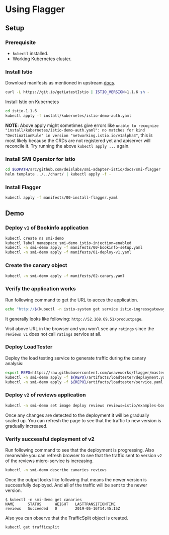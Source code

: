 # Using Flagger

## Setup

### Prerequisite

* `kubectl` installed.
* Working Kubernetes cluster.

### Install Istio

Download manifests as mentioned in upstream [docs](https://istio.io/docs/setup/kubernetes/download/#download-and-prepare-for-the-installation).


```bash
curl -L https://git.io/getLatestIstio | ISTIO_VERSION=1.1.6 sh -
```

Install Istio on Kubernetes

```bash
cd istio-1.1.6
kubectl apply -f install/kubernetes/istio-demo-auth.yaml
```

**NOTE**: Above apply might sometimes give errors like `unable to recognize "install/kubernetes/istio-demo-auth.yaml": no matches for kind "DestinationRule" in version "networking.istio.io/v1alpha3"`, this is most likely because the CRDs are not registered yet and apiserver will reconcile it. Try running the above `kubectl apply ...` again.

### Install SMI Operator for Istio

```bash
cd $GOPATH/src/github.com/deislabs/smi-adapter-istio/docs/smi-flagger
helm template ../../chart/ | kubectl apply -f -
```

### Install Flagger

```bash
kubectl apply -f manifests/00-install-flagger.yaml
```

## Demo

### Deploy `v1` of Bookinfo application

```bash
kubectl create ns smi-demo
kubectl label namespace smi-demo istio-injection=enabled
kubectl -n smi-demo apply -f manifests/00-bookinfo-setup.yaml
kubectl -n smi-demo apply -f manifests/01-deploy-v1.yaml
```

### Create the canary object

```bash
kubectl -n smi-demo apply -f manifests/02-canary.yaml
```

### Verify the application works

Run following command to get the URL to acces the application.

```bash
echo "http://$(kubectl -n istio-system get service istio-ingressgateway -o jsonpath='{.status.loadBalancer.ingress[0].ip}')/productpage"
```

It generally looks like following: `http://52.168.69.51/productpage`.

Visit above URL in the browser and you won't see any `ratings` since the `reviews v1` does not call `ratings` service at all.

### Deploy LoadTester

Deploy the load testing service to generate traffic during the canary analysis:

```bash
export REPO=https://raw.githubusercontent.com/weaveworks/flagger/master
kubectl -n smi-demo apply -f ${REPO}/artifacts/loadtester/deployment.yaml
kubectl -n smi-demo apply -f ${REPO}/artifacts/loadtester/service.yaml
```

### Deploy `v2` of reviews application

```bash
kubectl -n smi-demo set image deploy reviews reviews=istio/examples-bookinfo-reviews-v2:1.10.1
```

Once any changes are detected to the deployment it will be gradually scaled up. You can refresh the page to see that the traffic to new version is gradually increased.

### Verify successful deployment of v2

Run following command to see that the deployment is progressing. Also meanwhile you can refresh browser to see that the traffic sent to version `v2` of the reviews micro-service is increasing.

```bash
kubectl -n smi-demo describe canaries reviews
```

Once the output looks like following that means the newer version is successfully deployed. And all of the traffic will be sent to the newer version.

```console
$ kubectl -n smi-demo get canaries
NAME      STATUS      WEIGHT   LASTTRANSITIONTIME
reviews   Succeeded   0        2019-05-16T14:45:15Z
```

Also you can observe that the TrafficSplit object is created.

```bash
kubectl get trafficsplit
```
